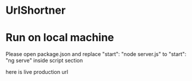 # UrlShortner

# Run on local machine
Please open package.json and replace
"start": "node server.js" to "start": "ng serve" inside script section

here is live production url 


